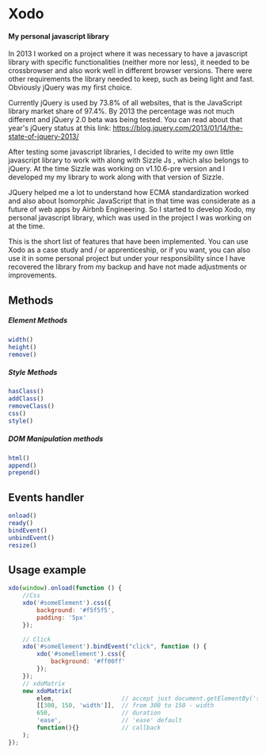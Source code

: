 # Xodo
#### My personal javascript library
In 2013 I worked on a project where it was necessary to have a javascript library with specific functionalities (neither more nor less), it needed to be crossbrowser and also work well in different browser versions. There were other requirements the library needed to keep, such as being light and fast. Obviously jQuery was my first choice.

Currently jQuery is used by 73.8% of all websites, that is the JavaScript library market share of 97.4%. By 2013 the percentage was not much different and jQuery 2.0 beta was being tested. You can read about that year's jQuery status at this link: https://blog.jquery.com/2013/01/14/the-state-of-jquery-2013/

After testing some javascript libraries, I decided to write my own little javascript library to work with along with Sizzle Js , which also belongs to jQuery. At the time Sizzle was working on v1.10.6-pre version and I developed my my library to work along with that version of Sizzle.

JQuery helped me a lot to understand how ECMA standardization worked and also about Isomorphic JavaScript that in that time was considerate as a future of web apps by Airbnb Engineering. So I started to develop Xodo, my personal javascript library, which was used in the project I was working on at the time.

This is the short list of features that have been implemented. You can use Xodo as a case study and / or apprenticeship, or if you want, you can also use it in some personal project but under your responsibility since I have recovered the library from my backup and have not made adjustments or improvements.

## Methods

##### Element Methods
```javascript
width()
height()
remove()
```

##### Style Methods
```javascript
hasClass()
addClass()
removeClass()
css()
style()
```

##### DOM Manipulation methods
```javascript
html()
append()
prepend()
```

## Events handler
```javascript
onload()
ready()
bindEvent()
unbindEvent()
resize()
```

## Usage example
```javascript
xdo(window).onload(function () {
    //Css
    xdo('#someElement').css({
        background: '#f5f5f5',
        padding: '5px'
    });

    // Click
    xdo('#someElement').bindEvent("click", function () {
        xdo('#someElement').css({
            background: '#ff00ff'
        });
    });
    // xdoMatrix
    new xdoMatrix(
        elem,                   // accept just document.getElementBy('someid')
        [[300, 150, 'width']],  // from 300 to 150 - width
        650,                    // duration
        'ease',                 // 'ease' default
        function(){}            // callback
    );
});
```